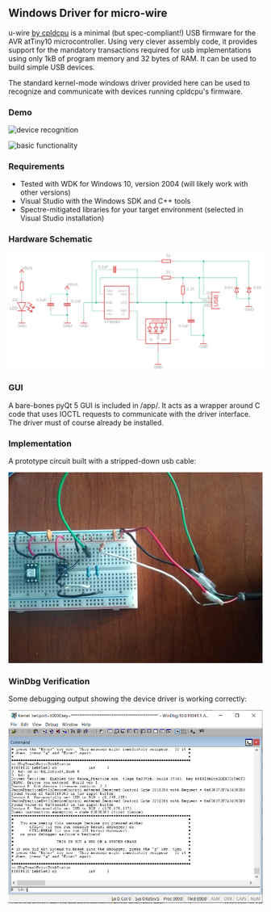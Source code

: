 ## Windows Driver for micro-wire ##

u-wire [by cpldcpu](https://github.com/cpldcpu/u-wire) is a minimal
(but spec-compliant!) USB firmware for the AVR atTiny10 microcontroller.
Using very clever assembly code, it provides support for the mandatory transactions required
for usb implementations using only 1kB of program memory and 32 bytes of RAM.
It can be used to build simple USB devices.

The standard kernel-mode windows driver provided here can be used to recognize
and communicate with devices running cpldcpu's firmware.

### Demo ###

![device recognition](assets/device_recognition.gif?raw=true "")

![basic functionality](assets/fade_and_color.gif?raw=true "")

### Requirements ###

- Tested with WDK for Windows 10, version 2004 (will likely work with other versions)
- Visual Studio with the Windows SDK and C++ tools
- Spectre-mitigated libraries for your target environment (selected in Visual Studio installation)

### Hardware Schematic ###

![Hardware Diagram](hw/hw_diagram.png?raw=true "")

### GUI ###

A bare-bones pyQt 5 GUI is included in /app/. It acts as a wrapper around C code
that uses IOCTL requests to communicate with the driver interface. The driver must of course
already be installed.

### Implementation ###

A prototype circuit built with a stripped-down usb cable:

![Circuit Prototype](assets/usb_hw_impl.jpg?raw=true "")

### WinDbg Verification ###

Some debugging output showing the device driver is working correctly:

![Windbg](assets/windbg_verif.PNG?raw=true "")
